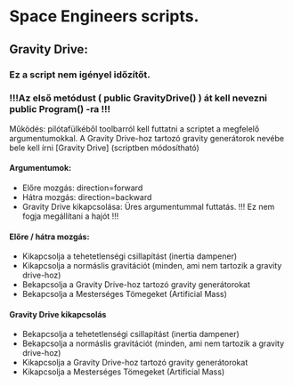 # Space Engineers scripts.
## Gravity Drive:
### Ez a script nem igényel időzítőt.
### !!!Az első metódust ( public GravityDrive() ) át kell nevezni public Program() -ra !!!
Működés: pilótafülkéből toolbarról kell futtatni a scriptet a megfelelő argumentumokkal.
A Gravity Drive-hoz tartozó gravity generátorok nevébe bele kell írni [Gravity Drive]  (scriptben módosítható)

#### Argumentumok: 
- Előre mozgás: direction=forward
- Hátra mozgás: direction=backward
- Gravity Drive kikapcsolása: Üres argumentummal futtatás. !!! Ez nem fogja megállítani a hajót !!!

#### Előre / hátra mozgás:
- Kikapcsolja a tehetetlenségi csillapítást (inertia dampener)
- Kikapcsolja a normáslis gravitációt (minden, ami nem tartozik a gravity drive-hoz)
- Bekapcsolja a Gravity Drive-hoz tartozó gravity generátorokat
- Bekapcsolja a Mesterséges Tömegeket (Artificial Mass)

#### Gravity Drive kikapcsolás
- Bekapcsolja a tehetetlenségi csillapítást (inertia dampener)
- Bekapcsolja a normáslis gravitációt (minden, ami nem tartozik a gravity drive-hoz)
- Kikapcsolja a Gravity Drive-hoz tartozó gravity generátorokat
- Kikapcsolja a Mesterséges Tömegeket (Artificial Mass)